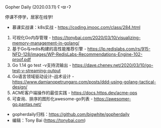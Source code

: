 Gopher Daily (2020.03.11) ʕ◔ϖ◔ʔ

停课不停学，居家在线学! 
* 慕课实战课：k8s实战 - https://coding.imooc.com/class/284.html

1. 可视化Go内存管理 - https://tonybai.com/2020/03/10/visualizing-memory-management-in-golang/
2. 基于Go与redis构建的高性能推荐引擎 - https://lp.redislabs.com/rs/915-NFD-128/images/WP-RedisLabs-Recommendations-Engine-102-proof.pdf
3. Go 1.14 go test -v支持流输出 - https://dave.cheney.net/2020/03/10/go-test-v-streaming-output
4. Go语言领域驱动设计-战术设计 - https://www.damianopetrungaro.com/posts/ddd-using-golang-tactical-design/
5. ACME客户端操作的最佳实践 - https://docs.https.dev/acme-ops
6. 可查询、排序的图形化awesome-go列表 - https://awesomer-go.pantas.net/
 
* gopherdaily归档：https://github.com/bigwhite/gopherdaily
* 编辑：Tony Bai (https://tonybai.com)
